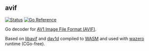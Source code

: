 ## avif
[![Status](https://github.com/gen2brain/avif/actions/workflows/test.yml/badge.svg)](https://github.com/gen2brain/avif/actions)
[![Go Reference](https://pkg.go.dev/badge/github.com/gen2brain/avif.svg)](https://pkg.go.dev/github.com/gen2brain/avif)

Go decoder for [AV1 Image File Format (AVIF)](https://en.wikipedia.org/wiki/AVIF).

Based on [libavif](https://github.com/AOMediaCodec/libavif) and [dav1d](https://code.videolan.org/videolan/dav1d) compiled to [WASM](https://en.wikipedia.org/wiki/WebAssembly) and used with [wazero](https://wazero.io/) runtime (CGo-free).
